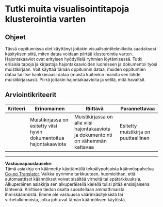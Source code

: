 <!--
CO_OP_TRANSLATOR_METADATA:
{
  "original_hash": "589fa015a5e7d9e67bd629f7d47b53de",
  "translation_date": "2025-09-05T00:04:10+00:00",
  "source_file": "5-Clustering/1-Visualize/assignment.md",
  "language_code": "fi"
}
-->
# Tutki muita visualisointitapoja klusterointia varten

## Ohjeet

Tässä oppitunnissa olet käyttänyt joitakin visualisointitekniikoita saadaksesi käsityksen siitä, miten dataa voidaan piirtää klusterointia varten. Hajontakaaviot ovat erityisen hyödyllisiä ryhmien löytämisessä. Tutki erilaisia tapoja ja kirjastoja hajontakaavioiden luomiseen ja dokumentoi työsi muistikirjaan. Voit käyttää tämän oppitunnin dataa, muiden oppituntien dataa tai itse hankkimaasi dataa (muista kuitenkin mainita sen lähde muistikirjassasi). Piirrä joitakin hajontakaavioita ja selitä, mitä havaitsit.

## Arviointikriteerit

| Kriteeri | Erinomainen                                                   | Riittävä                                                                                 | Parannettavaa                      |
| -------- | ------------------------------------------------------------- | ---------------------------------------------------------------------------------------- | ---------------------------------- |
|          | Muistikirjassa on esitetty viisi hyvin dokumentoitua hajontakaaviota | Muistikirjassa on alle viisi hajontakaaviota ja dokumentointi on vähemmän kattavaa       | Esitetty muistikirja on puutteellinen |

---

**Vastuuvapauslauseke**:  
Tämä asiakirja on käännetty käyttämällä tekoälypohjaista käännöspalvelua [Co-op Translator](https://github.com/Azure/co-op-translator). Vaikka pyrimme tarkkuuteen, huomioithan, että automaattiset käännökset voivat sisältää virheitä tai epätarkkuuksia. Alkuperäinen asiakirja sen alkuperäisellä kielellä tulisi pitää ensisijaisena lähteenä. Kriittisen tiedon osalta suositellaan ammattimaista ihmiskäännöstä. Emme ole vastuussa väärinkäsityksistä tai virhetulkinnoista, jotka johtuvat tämän käännöksen käytöstä.